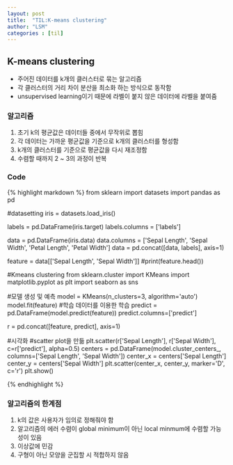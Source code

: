 ```yaml
---
layout: post
title:  "TIL:K-means clustering"
author: "LSM"
categories : [til]
---
```

## K-means clustering
- 주어진 데이터를 k개의 클러스터로 묶는 알고리즘
- 각 클러스터의 거리 차이 분산을 최소화 하는 방식으로 동작함
- unsupervised learning이기 때문에 라벨이 붙지 않은 데이터에 라벨을 붙여줌

### 알고리즘
1. 초기 k의 평균값은 데이터들 중에서 무작위로 뽑힘
2. 각 데이터는 가까운 평균값을 기준으로 k개의 클러스터를 형성함
3. k개의 클러스터를 기준으로 평균값을 다시 재조정함
4. 수렴할 때까지 2 ~ 3의 과정이 반복


### Code
{% highlight markdown %}
from sklearn import datasets
import pandas as pd

#datasetting
iris = datasets.load_iris()

labels = pd.DataFrame(iris.target)
labels.columns = ['labels']

data = pd.DataFrame(iris.data)
data.columns = ['Sepal Length', 'Sepal Width', 'Petal Length', 'Petal Width']
data = pd.concat([data, labels], axis=1)

feature = data[['Sepal Length', 'Sepal Width']]
#print(feature.head())

#Kmeans clustering
from sklearn.cluster import KMeans
import matplotlib.pyplot as plt
import seaborn as sns

#모델 생성 및 예측
model = KMeans(n_clusters=3, algorithm='auto')
model.fit(feature) #학습 데이터를 이용한 학습
predict = pd.DataFrame(model.predict(feature))
predict.columns=['predict']

r = pd.concat([feature, predict], axis=1)

#시각화
#scatter plot을 만듦
plt.scatter(r['Sepal Length'], r['Sepal Width'], c=r['predict'], alpha=0.5)
centers = pd.DataFrame(model.cluster_centers_, columns=['Sepal Length', 'Sepal Width'])
center_x = centers['Sepal Length']
center_y = centers['Sepal Width']
plt.scatter(center_x, center_y, marker='D', c='r')
plt.show()

{% endhighlight %}

### 알고리즘의 한계점
1. k의 값은 사용자가 임의로 정해줘야 함
2. 알고리즘의 에러 수렴이 global minimum이 아닌 local minmum에 수렴할 가능성이 있음
3. 이상값에 민감
4. 구형이 아닌 모양을 군집할 시 적합하지 않음

